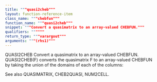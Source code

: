 ```yaml
---
title: """quasi2cheb"""
layout: function-reference-item
class_name: """chebfun"""
function_name: """quasi2cheb"""
snippet: """Convert a quasimatrix to an array-valued CHEBFUN."""
qualifiers: """"""
return_type: """varargout"""
arguments: """(rhs1)"""
---
```


 QUASI2CHEB   Convert a quasimatrix to an array-valued CHEBFUN.
    QUASI2CHEB(F) converts the quasimatrix F to an array-valued CHEBFUN by
    taking the union of the domains of each of the columns:
 
  See also QUASIMATRIX, CHEB2QUASI, NUM2CELL.
